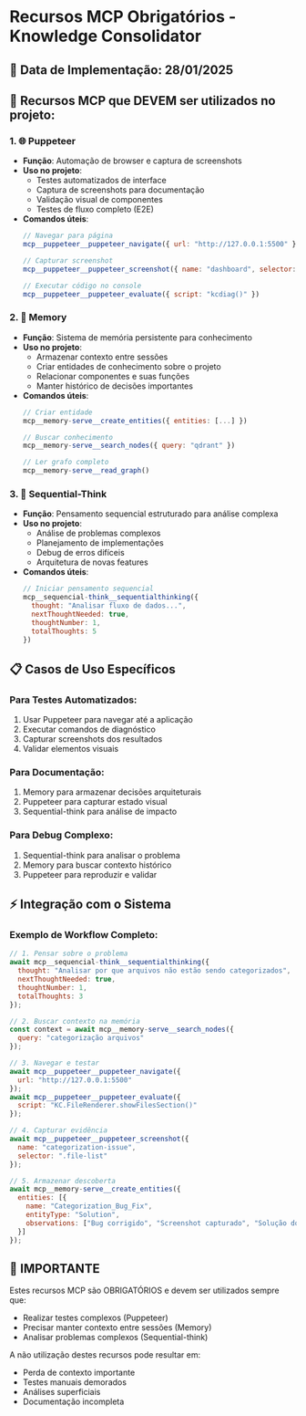 # Recursos MCP Obrigatórios - Knowledge Consolidator

## 📅 Data de Implementação: 28/01/2025

## 🔧 Recursos MCP que DEVEM ser utilizados no projeto:

### 1. 🌐 Puppeteer
- **Função**: Automação de browser e captura de screenshots
- **Uso no projeto**: 
  - Testes automatizados de interface
  - Captura de screenshots para documentação
  - Validação visual de componentes
  - Testes de fluxo completo (E2E)
- **Comandos úteis**:
  ```javascript
  // Navegar para página
  mcp__puppeteer__puppeteer_navigate({ url: "http://127.0.0.1:5500" })
  
  // Capturar screenshot
  mcp__puppeteer__puppeteer_screenshot({ name: "dashboard", selector: ".workflow-panel" })
  
  // Executar código no console
  mcp__puppeteer__puppeteer_evaluate({ script: "kcdiag()" })
  ```

### 2. 🧠 Memory
- **Função**: Sistema de memória persistente para conhecimento
- **Uso no projeto**:
  - Armazenar contexto entre sessões
  - Criar entidades de conhecimento sobre o projeto
  - Relacionar componentes e suas funções
  - Manter histórico de decisões importantes
- **Comandos úteis**:
  ```javascript
  // Criar entidade
  mcp__memory-serve__create_entities({ entities: [...] })
  
  // Buscar conhecimento
  mcp__memory-serve__search_nodes({ query: "qdrant" })
  
  // Ler grafo completo
  mcp__memory-serve__read_graph()
  ```

### 3. 🤔 Sequential-Think
- **Função**: Pensamento sequencial estruturado para análise complexa
- **Uso no projeto**:
  - Análise de problemas complexos
  - Planejamento de implementações
  - Debug de erros difíceis
  - Arquitetura de novas features
- **Comandos úteis**:
  ```javascript
  // Iniciar pensamento sequencial
  mcp__sequencial-think__sequentialthinking({
    thought: "Analisar fluxo de dados...",
    nextThoughtNeeded: true,
    thoughtNumber: 1,
    totalThoughts: 5
  })
  ```

## 📋 Casos de Uso Específicos

### Para Testes Automatizados:
1. Usar Puppeteer para navegar até a aplicação
2. Executar comandos de diagnóstico
3. Capturar screenshots dos resultados
4. Validar elementos visuais

### Para Documentação:
1. Memory para armazenar decisões arquiteturais
2. Puppeteer para capturar estado visual
3. Sequential-think para análise de impacto

### Para Debug Complexo:
1. Sequential-think para analisar o problema
2. Memory para buscar contexto histórico
3. Puppeteer para reproduzir e validar

## ⚡ Integração com o Sistema

### Exemplo de Workflow Completo:
```javascript
// 1. Pensar sobre o problema
await mcp__sequencial-think__sequentialthinking({
  thought: "Analisar por que arquivos não estão sendo categorizados",
  nextThoughtNeeded: true,
  thoughtNumber: 1,
  totalThoughts: 3
});

// 2. Buscar contexto na memória
const context = await mcp__memory-serve__search_nodes({ 
  query: "categorização arquivos" 
});

// 3. Navegar e testar
await mcp__puppeteer__puppeteer_navigate({ 
  url: "http://127.0.0.1:5500" 
});
await mcp__puppeteer__puppeteer_evaluate({ 
  script: "KC.FileRenderer.showFilesSection()" 
});

// 4. Capturar evidência
await mcp__puppeteer__puppeteer_screenshot({ 
  name: "categorization-issue",
  selector: ".file-list"
});

// 5. Armazenar descoberta
await mcp__memory-serve__create_entities({
  entities: [{
    name: "Categorization_Bug_Fix",
    entityType: "Solution",
    observations: ["Bug corrigido", "Screenshot capturado", "Solução documentada"]
  }]
});
```

## 🚨 IMPORTANTE

Estes recursos MCP são OBRIGATÓRIOS e devem ser utilizados sempre que:
- Realizar testes complexos (Puppeteer)
- Precisar manter contexto entre sessões (Memory)
- Analisar problemas complexos (Sequential-think)

A não utilização destes recursos pode resultar em:
- Perda de contexto importante
- Testes manuais demorados
- Análises superficiais
- Documentação incompleta
